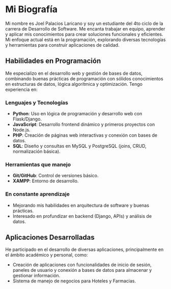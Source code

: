# Mi Biografía
Mi nombre es Joel Palacios Laricano y soy un estudiante del 4to ciclo de la carrera de Desarrollo de Software. Me encanta trabajar en equipo, aprender y aplicar mis conocimientos para crear soluciones funcionales y eficientes. Mi enfoque actual está en la programación, explorando diversas tecnologías y herramientas para construir aplicaciones de calidad.
## Habilidades en Programación
Me especializo en el desarrollo web y gestión de bases de datos, combinando buenas prácticas de programación con sólidos conocimientos en estructuras de datos, lógica algorítmica y optimización. Tengo experiencia en:
### Lenguajes y Tecnologías
* **Python**: Uso en lógica de programación y desarrollo web con Flask/Django.
* **JavaScript**: Desarrollo frontend dinámico y primeros proyectos con Node.js.
* **PHP**: Creación de páginas web interactivas y conexión con bases de datos.
* **SQL**: Diseño y consultas en MySQL y PostgreSQL (joins, CRUD, normalización básica).
### Herramientas que manejo
* **Git/GitHub**: Control de versiones básico.
* **XAMPP**: Entorno de desarrollo.
### En constante aprendizaje
* Mejorando mis habilidades en arquitectura de software y buenas prácticas.
* Interesado en profundizar en backend (Django, APIs) y análisis de datos.
## Aplicaciones Desarrolladas
He participado en el desarrollo de diversas aplicaciones, principalmente en el ámbito académico y personal, como:
* Creación de aplicaciones con funcionalidades de inicio de sesión, paneles de usuario y conexión a bases de datos para almacenar y gestionar información. 
* Sistema de manejo de negocios para Hoteles y Farmacias.
